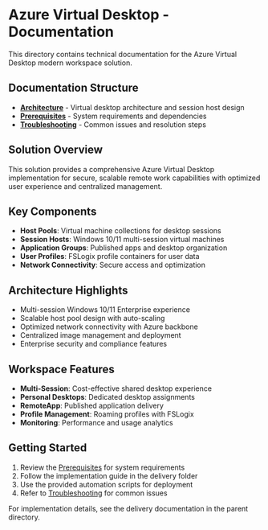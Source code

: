 # Azure Virtual Desktop - Documentation

This directory contains technical documentation for the Azure Virtual Desktop modern workspace solution.

## Documentation Structure

- **[Architecture](architecture.md)** - Virtual desktop architecture and session host design
- **[Prerequisites](prerequisites.md)** - System requirements and dependencies
- **[Troubleshooting](troubleshooting.md)** - Common issues and resolution steps

## Solution Overview

This solution provides a comprehensive Azure Virtual Desktop implementation for secure, scalable remote work capabilities with optimized user experience and centralized management.

## Key Components

- **Host Pools**: Virtual machine collections for desktop sessions
- **Session Hosts**: Windows 10/11 multi-session virtual machines
- **Application Groups**: Published apps and desktop organization
- **User Profiles**: FSLogix profile containers for user data
- **Network Connectivity**: Secure access and optimization

## Architecture Highlights

- Multi-session Windows 10/11 Enterprise experience
- Scalable host pool design with auto-scaling
- Optimized network connectivity with Azure backbone
- Centralized image management and deployment
- Enterprise security and compliance features

## Workspace Features

- **Multi-Session**: Cost-effective shared desktop experience
- **Personal Desktops**: Dedicated desktop assignments
- **RemoteApp**: Published application delivery
- **Profile Management**: Roaming profiles with FSLogix
- **Monitoring**: Performance and usage analytics

## Getting Started

1. Review the [Prerequisites](prerequisites.md) for system requirements
2. Follow the implementation guide in the delivery folder
3. Use the provided automation scripts for deployment
4. Refer to [Troubleshooting](troubleshooting.md) for common issues

For implementation details, see the delivery documentation in the parent directory.